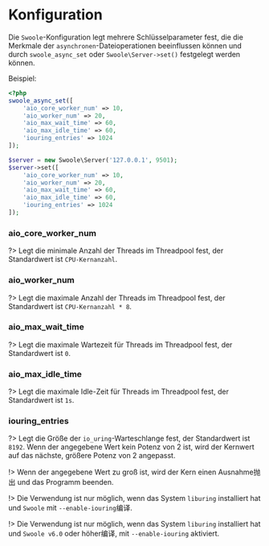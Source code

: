 # Konfiguration

Die `Swoole`-Konfiguration legt mehrere Schlüsselparameter fest, die die Merkmale der `asynchronen`-Dateioperationen beeinflussen können und durch `swoole_async_set` oder `Swoole\Server->set()` festgelegt werden können.

Beispiel:

```php
<?php
swoole_async_set([
    'aio_core_worker_num' => 10,
    'aio_worker_num' => 20,
    'aio_max_wait_time' => 60,
    'aio_max_idle_time' => 60,
    'iouring_entries' => 1024
]);

$server = new Swoole\Server('127.0.0.1', 9501);
$server->set([
    'aio_core_worker_num' => 10,
    'aio_worker_num' => 20,
    'aio_max_wait_time' => 60,
    'aio_max_idle_time' => 60,
    'iouring_entries' => 1024
]);
```

### aio_core_worker_num

?> Legt die minimale Anzahl der Threads im Threadpool fest, der Standardwert ist `CPU-Kernanzahl`.

### aio_worker_num

?> Legt die maximale Anzahl der Threads im Threadpool fest, der Standardwert ist `CPU-Kernanzahl * 8`.

### aio_max_wait_time

?> Legt die maximale Wartezeit für Threads im Threadpool fest, der Standardwert ist `0`.

### aio_max_idle_time

?> Legt die maximale Idle-Zeit für Threads im Threadpool fest, der Standardwert ist `1s`.

### iouring_entries

?> Legt die Größe der `io_uring`-Warteschlange fest, der Standardwert ist `8192`. Wenn der angegebene Wert kein Potenz von 2 ist, wird der Kernwert auf das nächste, größere Potenz von 2 angepasst.

!> Wenn der angegebene Wert zu groß ist, wird der Kern einen Ausnahme抛出 und das Programm beenden.

!> Die Verwendung ist nur möglich, wenn das System `liburing` installiert hat und `Swoole` mit `--enable-iouring`编译.

!> Die Verwendung ist nur möglich, wenn das System `liburing` installiert hat und `Swoole v6.0` oder höher编译, mit `--enable-iouring` aktiviert.
